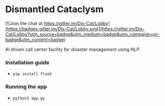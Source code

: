# Dismantled Cataclysm

[![Join the chat at https://gitter.im/Dis-Cat/Lobby](https://badges.gitter.im/Dis-Cat/Lobby.svg)](https://gitter.im/Dis-Cat/Lobby?utm_source=badge&utm_medium=badge&utm_campaign=pr-badge&utm_content=badge)

AI driven call center facility for disaster management using NLP.

### Installation guide

* `pip install flask`

### Running the app

* `python3 app.py`
